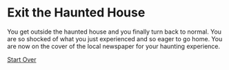 # Exit the Haunted House  
You get outside the haunted house and you finally turn back to normal. You are so shocked of what you just experienced and so eager to go home. You are now on the cover of the local newspaper for your haunting experience. 

[Start Over](../README.md)  